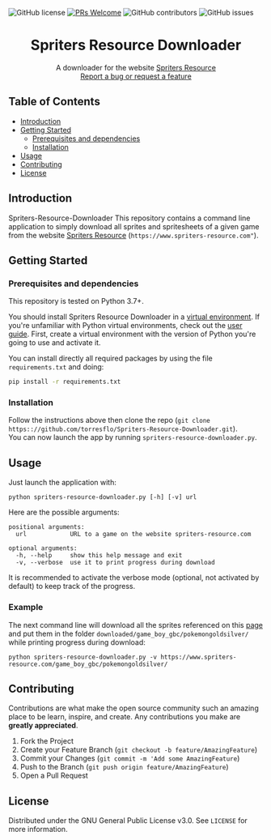 ![GitHub license](https://img.shields.io/github/license/torresflo/Spriters-Resource-Downloader.svg)
[![PRs Welcome](https://img.shields.io/badge/PRs-welcome-brightgreen.svg)](http://makeapullrequest.com)
![GitHub contributors](https://img.shields.io/github/contributors/torresflo/Spriters-Resource-Downloader.svg)
![GitHub issues](https://img.shields.io/github/issues/torresflo/Spriters-Resource-Downloader.svg)

<p align="center">
  <h1 align="center">Spriters Resource Downloader</h3>

  <p align="center">
    A downloader for the website <a href="https://www.spriters-resource.com">Spriters Resource</a>
    <br />
    <a href="https://github.com/torresflo/Spriters-Resource-Downloader/issues">Report a bug or request a feature</a>
  </p>
</p>

## Table of Contents

* [Introduction](#introduction)
* [Getting Started](#getting-started)
  * [Prerequisites and dependencies](#prerequisites-and-dependencies)
  * [Installation](#installation)
* [Usage](#usage)
* [Contributing](#contributing)
* [License](#license)

## Introduction
Spriters-Resource-Downloader
This repository contains a command line application to simply download all sprites and spritesheets of a given game from the website <a href="https://www.spriters-resource.com">Spriters Resource</a> (`https://www.spriters-resource.com"`).

## Getting Started

### Prerequisites and dependencies

This repository is tested on Python 3.7+.

You should install Spriters Resource Downloader in a [virtual environment](https://docs.python.org/3/library/venv.html). If you're unfamiliar with Python virtual environments, check out the [user guide](https://packaging.python.org/guides/installing-using-pip-and-virtual-environments/).
First, create a virtual environment with the version of Python you're going to use and activate it.

You can install directly all required packages by using the file `requirements.txt` and doing:
```bash
pip install -r requirements.txt
```

### Installation

Follow the instructions above then clone the repo (`git clone https:://github.com/torresflo/Spriters-Resource-Downloader.git`).\
You can now launch the app by running `spriters-resource-downloader.py`.

## Usage

Just launch the application with:

```
python spriters-resource-downloader.py [-h] [-v] url
```

Here are the possible arguments:

```
positional arguments:
  url            URL to a game on the website spriters-resource.com

optional arguments:
  -h, --help     show this help message and exit
  -v, --verbose  use it to print progress during download
```

It is recommended to activate the verbose mode (optional, not activated by default) to keep track of the progress.

### Example

The next command line will download all the sprites referenced on this <a href="https://www.spriters-resource.com/game_boy_gbc/pokemongoldsilver/">page</a> and put them in the folder `downloaded/game_boy_gbc/pokemongoldsilver/` while printing progress during download:

```
python spriters-resource-downloader.py -v https://www.spriters-resource.com/game_boy_gbc/pokemongoldsilver/
```


## Contributing

Contributions are what make the open source community such an amazing place to be learn, inspire, and create. Any contributions you make are **greatly appreciated**.

1. Fork the Project
2. Create your Feature Branch (`git checkout -b feature/AmazingFeature`)
3. Commit your Changes (`git commit -m 'Add some AmazingFeature`)
4. Push to the Branch (`git push origin feature/AmazingFeature`)
5. Open a Pull Request

<!-- LICENSE -->
## License

Distributed under the GNU General Public License v3.0. See `LICENSE` for more information.
